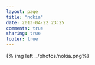 ```yaml
---
layout: page
title: "nokia"
date: 2013-04-22 23:25
comments: true
sharing: true
footer: true
---
```


{% img left ../photos/nokia.png%}
